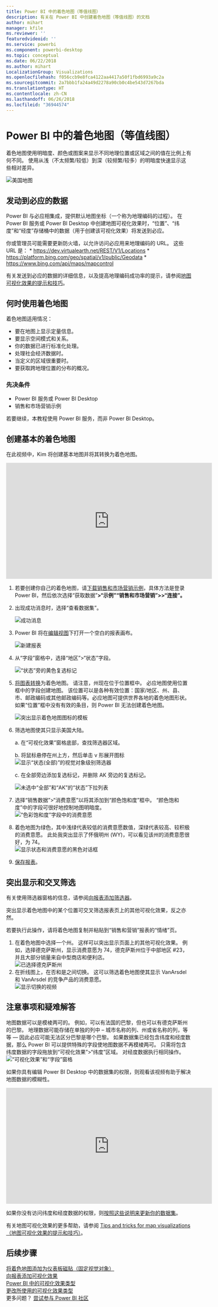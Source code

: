 ```yaml
---
title: Power BI 中的着色地图（等值线图）
description: 有关在 Power BI 中创建着色地图（等值线图）的文档
author: mihart
manager: kfile
ms.reviewer: ''
featuredvideoid: ''
ms.service: powerbi
ms.component: powerbi-desktop
ms.topic: conceptual
ms.date: 06/22/2018
ms.author: mihart
LocalizationGroup: Visualizations
ms.openlocfilehash: f056ccb9e8fca4122aa4417a50f1fbd6993a9c2a
ms.sourcegitcommit: 2a7bbb1fa24a49d2278a90cb0c4be543d7267bda
ms.translationtype: HT
ms.contentlocale: zh-CN
ms.lasthandoff: 06/26/2018
ms.locfileid: "36944574"
---
```

# <a name="filled-maps-choropleths-in-power-bi"></a>Power BI 中的着色地图（等值线图）
着色地图使用明暗度、颜色或图案来显示不同地理位置或区域之间的值在比例上有何不同。  使用从浅（不太频繁/较低）到深（较频繁/较多）的明暗度快速显示这些相对差异。    

![美国地图](media/power-bi-visualization-filled-maps-choropleths/large_map.png)

## <a name="what-is-sent-to-bing"></a>发动到必应的数据
Power BI 与必应相集成，提供默认地图坐标（一个称为地理编码的过程）。 在 Power BI 服务或 Power BI Desktop 中创建地图可视化效果时，“位置”、“纬度”和“经度”存储桶中的数据（用于创建该可视化效果）将发送到必应。

你或管理员可能需要更新防火墙，以允许访问必应用来地理编码的 URL。  这些 URL 是：
    * https://dev.virtualearth.net/REST/V1/Locations
    * https://platform.bing.com/geo/spatial/v1/public/Geodata
    * https://www.bing.com/api/maps/mapcontrol

有关发送到必应的数据的详细信息，以及提高地理编码成功率的提示，请参阅[地图可视化效果的提示和技巧](power-bi-map-tips-and-tricks.md)。

## <a name="when-to-use-a-filled-map"></a>何时使用着色地图
着色地图适用情况：

* 要在地图上显示定量信息。
* 要显示空间模式和关系。
* 你的数据已进行标准化处理。
* 处理社会经济数据时。
* 当定义的区域很重要时。
* 要获取跨地理位置的分布的概况。

### <a name="prerequisites"></a>先决条件
- Power BI 服务或 Power BI Desktop
- 销售和市场营销示例

若要继续，本教程使用 Power BI 服务，而非 Power BI Desktop。

## <a name="create-a-basic-filled-map"></a>创建基本的着色地图
在此视频中，Kim 将创建基本地图并将其转换为着色地图。

<iframe width="560" height="315" src="https://www.youtube.com/embed/ajTPGNpthcg" frameborder="0" allowfullscreen></iframe>


1. 若要创建你自己的着色地图，请[下载销售和市场营销示例](sample-datasets.md)，具体方法是登录 Power BI，然后依次选择“获取数据”**\>“示例”“销售和市场营销”\>\>“连接”。**
2. 出现成功消息时，选择“查看数据集”。

   ![成功消息](media/power-bi-visualization-filled-maps-choropleths/power-bi-view-dataset.png)
3. Power BI 将在[编辑视图](service-interact-with-a-report-in-editing-view.md)下打开一个空白的报表画布。

    ![新建报表](media/power-bi-visualization-filled-maps-choropleths/power-bi-blank-canvas.png)
4. 从“字段”窗格中，选择“地区”\>“状态”字段。    

   ![“状态”旁的黄色复选标记](media/power-bi-visualization-filled-maps-choropleths/img002.png)
5. [将图表转换](power-bi-report-change-visualization-type.md)为着色地图。 请注意，州现在位于位置框中。 必应地图使用位置框中的字段创建地图。  该位置可以是各种有效位置：国家/地区、州、县、市、邮政编码或其他邮政编码等。必应地图可提供世界各地的着色地图形状。 如果“位置”框中没有有效的条目，则 Power BI 无法创建着色地图。  

   ![突出显示着色地图图标的模板](media/power-bi-visualization-filled-maps-choropleths/img003.png)
6. 筛选地图使其只显示美国大陆。

   a.  在“可视化效果”窗格底部，查找筛选器区域。

   b.  将鼠标悬停在州上方，然后单击 v 形展开图标  
   ![显示“状态(全部)”的视觉对象级别筛选器](media/power-bi-visualization-filled-maps-choropleths/img004.png)

   c.  在全部旁边添加复选标记，并删除 AK 旁边的复选标记。

   ![未选中“全部”和“AK”的“状态”下拉列表](media/power-bi-visualization-filled-maps-choropleths/img005.png)
7. 选择“销售数据”\>“消费意愿”以将其添加到“颜色饱和度”框中。 “颜色饱和度”中的字段可很好地控制地图明暗度。  
   ![“色彩饱和度”字段中的消费意愿](media/power-bi-visualization-filled-maps-choropleths/power-bi-color-saturation.png)
8. 着色地图为绿色，其中浅绿代表较低的消费意愿数值，深绿代表较高、较积极的消费意愿。  此处我突出显示了怀俄明州 (WY)，可以看见该州的消费意愿很好，为 74。  
   ![显示状态和消费意愿的黑色对话框](media/power-bi-visualization-filled-maps-choropleths/img007.png)
9. [保存报表](service-report-save.md)。

## <a name="highlighting-and-cross-filtering"></a>突出显示和交叉筛选
有关使用筛选器窗格的信息，请参阅[向报表添加筛选器](power-bi-report-add-filter.md)。

突出显示着色地图中的某个位置可交叉筛选报表页上的其他可视化效果，反之亦然。

若要执行此操作，请将着色地图复制并粘贴到“销售和营销”报表的“情绪”页。

1. 在着色地图中选择一个州。  这样可以突出显示页面上的其他可视化效果。 例如，选择德克萨斯州，显示消费意愿为 74，德克萨斯州位于中部地区 \#23，并且大部分销量来自中型商店和便利店。   
   ![已选择德克萨斯州](media/power-bi-visualization-filled-maps-choropleths/img008.png)
2. 在折线图上，在否和是之间切换。 这可以筛选着色地图使其显示 VanArsdel 和 VanArsdel 的竞争产品的消费意愿。  
   ![显示切换的视频](media/power-bi-visualization-filled-maps-choropleths/img009.gif)

## <a name="considerations-and-troubleshooting"></a>注意事项和疑难解答
地图数据可以是模棱两可的。  例如，可以有法国的巴黎，但也可以有德克萨斯州的巴黎。 地理数据可能存储在单独的列中 – 城市名称的列、州或省名称的列，等等 — 因此必应可能无法区分巴黎是哪个巴黎。 如果数据集已经包含纬度和经度数据，那么 Power BI 可以提供特殊的字段使地图数据不再模棱两可。 只需将包含纬度数据的字段拖放到“可视化效果”\>“纬度”区域。  对经度数据执行相同操作。  
![“可视化效果”和“字段”窗格](media/power-bi-visualization-filled-maps-choropleths/pbi_latitude.png)

如果你具有编辑 Power BI Desktop 中的数据集的权限，则观看该视频有助于解决地图数据的模糊性。

<iframe width="560" height="315" src="https://www.youtube.com/embed/Co2z9b-s_yM" frameborder="0" allowfullscreen></iframe>

如果你没有访问纬度和经度数据的权限，则[按照这些说明来更新你的数据集](https://support.office.com/article/Maps-in-Power-View-8A9B2AF3-A055-4131-A327-85CC835271F7)。

有关地图可视化效果的更多帮助，请参阅 [Tips and tricks for map visualizations（地图可视化效果的提示和技巧）](power-bi-map-tips-and-tricks.md)。

## <a name="next-steps"></a>后续步骤
[将着色地图添加为仪表板磁贴（固定视觉对象）](service-dashboard-tiles.md)    
 [向报表添加可视化效果](power-bi-report-add-visualizations-i.md)  
 [Power BI 中的可视化效果类型](power-bi-visualization-types-for-reports-and-q-and-a.md)    
 [更改所使用的可视化效果类型](power-bi-report-change-visualization-type.md)      
更多问题？ [尝试参与 Power BI 社区](http://community.powerbi.com/)
